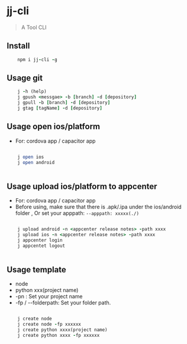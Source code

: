 # jj-cli
> A Tool CLI

## Install

```ruby
    npm i jj-cli -g
```

## Usage git 

```ruby
    j -h (help)
    j gpush <messgae> -b [branch] -d [depository]
    j gpull -b [branch] -d [depository]
    j gtag [tagName] -d [depository]
```

## Usage open ios/platform
* For: cordova app / capacitor app

```ruby

    j open ios
    j open android
    
```

## Usage upload ios/platform to appcenter
* For: cordova app / capacitor app
* Before using, make sure that there is .apk/.ipa under the ios/android folder , Or set your apppath:  `--apppath: xxxxx(./)`

```ruby

    j upload android -n <appcenter release notes> -path xxxx
    j upload ios -n <appcenter release notes> -path xxxx
    j appcenter login
    j appcentet logout
    
```

## Usage template
* node
* python xxx(project name)
* -pn : Set your project name
* -fp / --folderpath: Set your folder path.
  
```ruby

    j create node 
    j create node -fp xxxxxx
    j create python xxxx(project name)
    j create python xxxx -fp xxxxxx
```